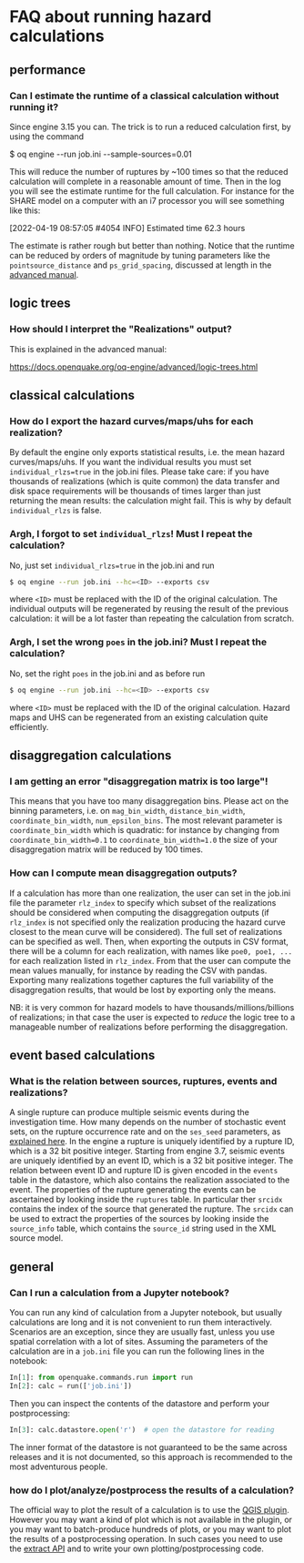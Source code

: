 # FAQ about running hazard calculations

## performance

### Can I estimate the runtime of a classical calculation without running it?

Since engine 3.15 you can. The trick is to run a reduced calculation first, by
using the command

  $ oq engine --run job.ini --sample-sources=0.01

This will reduce the number of ruptures by ~100 times so that the
reduced calculation will complete in a reasonable amount of time. Then
in the log you will see the estimate runtime for the full calculation.
For instance for the SHARE model on a computer with
an i7 processor you will see something like this:

[2022-04-19 08:57:05 #4054 INFO] Estimated time 62.3 hours

The estimate is rather rough but better than nothing. Notice that the
runtime can be reduced by orders of magnitude by tuning parameters
like the `pointsource_distance` and `ps_grid_spacing`, discussed at
length in the [advanced manual](https://docs.openquake.org/oq-engine/advanced/common-mistakes.html#pointsource-distance).

## logic trees

### How should I interpret the "Realizations" output?

This is explained in the advanced manual:

https://docs.openquake.org/oq-engine/advanced/logic-trees.html

## classical calculations

### How do I export the hazard curves/maps/uhs for each realization?

By default the engine only exports statistical results, i.e. the mean
hazard curves/maps/uhs. If you want the individual results you must set
`individual_rlzs=true` in the job.ini files. Please take care: if you have
thousands of realizations (which is quite common) the data transfer
and disk space requirements will be thousands of times larger than
just returning the mean results: the calculation might fail. This is
why by default `individual_rlzs` is false.

### Argh, I forgot to set `individual_rlzs`! Must I repeat the calculation?

No, just set `individual_rlzs=true` in the job.ini and run
```bash
$ oq engine --run job.ini --hc=<ID> --exports csv
```
where `<ID>` must be replaced with the ID of the original calculation.
The individual outputs will be regenerated by reusing the result of the
previous calculation: it will be a lot faster than repeating the calculation
from scratch.

### Argh, I set the wrong `poes` in the job.ini? Must I repeat the calculation?

No, set the right `poes` in the job.ini and as before run
```bash
$ oq engine --run job.ini --hc=<ID> --exports csv
```
where `<ID>` must be replaced with the ID of the original calculation.
Hazard maps and UHS can be regenerated from an existing calculation
quite efficiently.

## disaggregation calculations

### I am getting an error "disaggregation matrix is too large"!

This means that you have too many disaggregation bins. Please act on the
binning parameters, i.e. on `mag_bin_width`, `distance_bin_width`,
`coordinate_bin_width`, `num_epsilon_bins`. The most relevant parameter is
`coordinate_bin_width` which is quadratic: for instance by changing from
`coordinate_bin_width=0.1` to `coordinate_bin_width=1.0` the size of your
disaggregation matrix will be reduced by 100 times.

### How can I compute mean disaggregation outputs?

If a calculation has more than one realization, the user can set in
the job.ini file the parameter `rlz_index` to specify which subset of
the realizations should be considered when computing the
disaggregation outputs (if `rlz_index` is not specified only the
realization producing the hazard curve closest to the mean curve will
be considered). The full set of realizations can be specified as
well. Then, when exporting the outputs in CSV format, there will be a
column for each realization, with names like `poe0, poe1, ...`  for
each realization listed in `rlz_index`.  From that the user can
compute the mean values manually, for instance by reading the CSV with
pandas. Exporting many realizations together captures the full
variability of the disaggregation results, that would be lost by
exporting only the means.

NB: it is very common for hazard models to have
thousands/millions/billions of realizations; in that case the user is
expected to *reduce* the logic tree to a manageable number of
realizations before performing the disaggregation.

## event based calculations

### What is the relation between sources, ruptures, events and realizations?

A single rupture can produce multiple seismic events during the
investigation time. How many depends on the number of stochastic event sets,
on the rupture occurrence rate and on the `ses_seed` parameters, as
[explained here](https://docs.openquake.org/oq-engine/advanced/rupture-sampling.html).
In the engine a rupture is uniquely identified by
a rupture ID, which is a 32 bit positive integer.
Starting from engine 3.7, seismic events are uniquely identified by an
event ID, which is a 32 bit positive integer. The relation
between event ID and rupture ID is given encoded in the `events` table
in the datastore, which also contains the realization associated to the
event. The properties of the
rupture generating the events can be ascertained by looking inside the
`ruptures` table. In particular ther `srcidx` contains the index of the
source that generated the rupture. The `srcidx` can be used to extract
the properties of the sources by looking inside the `source_info` table,
which contains the `source_id` string used in the XML source model.

## general

### Can I run a calculation from a Jupyter notebook?

You can run any kind of calculation from a Jupyter notebook, but usually
calculations are long and it is not convenient to run them interactively.
Scenarios are an exception, since they are usually fast, unless you use
spatial correlation with a lot of sites. Assuming the parameters of the
calculation are in a `job.ini` file you can run the following lines in
the notebook:
```python
In[1]: from openquake.commands.run import run
In[2]: calc = run(['job.ini'])
```
Then you can inspect the contents of the datastore and perform your
postprocessing:
```python
In[3]: calc.datastore.open('r')  # open the datastore for reading
```
The inner format of the datastore is not guaranteed to be the same
across releases and it is not documented, so this approach is
recommended to the most adventurous people.

### how do I plot/analyze/postprocess the results of a calculation?

The official way to plot the result of a calculation is to use the
[QGIS plugin](https://plugins.qgis.org/plugins/svir/). However you
may want a kind of plot which is not available in the plugin, or
you may want to batch-produce hundreds of plots, or you may want to
plot the results of a postprocessing operation. In such cases you
need to use the [extract API](extract-api) and to write your own
plotting/postprocessing code.
